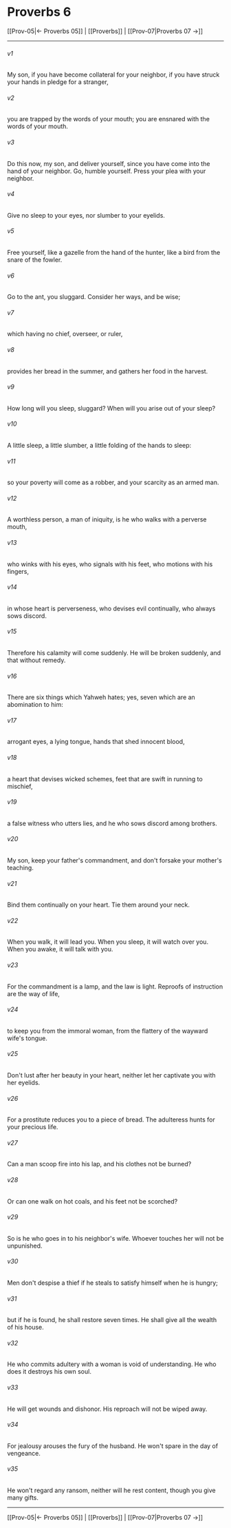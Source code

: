 # Proverbs 6

[[Prov-05|← Proverbs 05]] | [[Proverbs]] | [[Prov-07|Proverbs 07 →]]
***



###### v1 
My son, if you have become collateral for your neighbor, if you have struck your hands in pledge for a stranger, 

###### v2 
you are trapped by the words of your mouth; you are ensnared with the words of your mouth. 

###### v3 
Do this now, my son, and deliver yourself, since you have come into the hand of your neighbor. Go, humble yourself. Press your plea with your neighbor. 

###### v4 
Give no sleep to your eyes, nor slumber to your eyelids. 

###### v5 
Free yourself, like a gazelle from the hand of the hunter, like a bird from the snare of the fowler. 

###### v6 
Go to the ant, you sluggard. Consider her ways, and be wise; 

###### v7 
which having no chief, overseer, or ruler, 

###### v8 
provides her bread in the summer, and gathers her food in the harvest. 

###### v9 
How long will you sleep, sluggard? When will you arise out of your sleep? 

###### v10 
A little sleep, a little slumber, a little folding of the hands to sleep: 

###### v11 
so your poverty will come as a robber, and your scarcity as an armed man. 

###### v12 
A worthless person, a man of iniquity, is he who walks with a perverse mouth, 

###### v13 
who winks with his eyes, who signals with his feet, who motions with his fingers, 

###### v14 
in whose heart is perverseness, who devises evil continually, who always sows discord. 

###### v15 
Therefore his calamity will come suddenly. He will be broken suddenly, and that without remedy. 

###### v16 
There are six things which Yahweh hates; yes, seven which are an abomination to him: 

###### v17 
arrogant eyes, a lying tongue, hands that shed innocent blood, 

###### v18 
a heart that devises wicked schemes, feet that are swift in running to mischief, 

###### v19 
a false witness who utters lies, and he who sows discord among brothers. 

###### v20 
My son, keep your father's commandment, and don't forsake your mother's teaching. 

###### v21 
Bind them continually on your heart. Tie them around your neck. 

###### v22 
When you walk, it will lead you. When you sleep, it will watch over you. When you awake, it will talk with you. 

###### v23 
For the commandment is a lamp, and the law is light. Reproofs of instruction are the way of life, 

###### v24 
to keep you from the immoral woman, from the flattery of the wayward wife's tongue. 

###### v25 
Don't lust after her beauty in your heart, neither let her captivate you with her eyelids. 

###### v26 
For a prostitute reduces you to a piece of bread. The adulteress hunts for your precious life. 

###### v27 
Can a man scoop fire into his lap, and his clothes not be burned? 

###### v28 
Or can one walk on hot coals, and his feet not be scorched? 

###### v29 
So is he who goes in to his neighbor's wife. Whoever touches her will not be unpunished. 

###### v30 
Men don't despise a thief if he steals to satisfy himself when he is hungry; 

###### v31 
but if he is found, he shall restore seven times. He shall give all the wealth of his house. 

###### v32 
He who commits adultery with a woman is void of understanding. He who does it destroys his own soul. 

###### v33 
He will get wounds and dishonor. His reproach will not be wiped away. 

###### v34 
For jealousy arouses the fury of the husband. He won't spare in the day of vengeance. 

###### v35 
He won't regard any ransom, neither will he rest content, though you give many gifts.

***
[[Prov-05|← Proverbs 05]] | [[Proverbs]] | [[Prov-07|Proverbs 07 →]]
